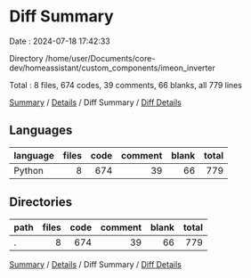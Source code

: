 # Diff Summary

Date : 2024-07-18 17:42:33

Directory /home/user/Documents/core-dev/homeassistant/custom_components/imeon_inverter

Total : 8 files,  674 codes, 39 comments, 66 blanks, all 779 lines

[Summary](results.md) / [Details](details.md) / Diff Summary / [Diff Details](diff-details.md)

## Languages
| language | files | code | comment | blank | total |
| :--- | ---: | ---: | ---: | ---: | ---: |
| Python | 8 | 674 | 39 | 66 | 779 |

## Directories
| path | files | code | comment | blank | total |
| :--- | ---: | ---: | ---: | ---: | ---: |
| . | 8 | 674 | 39 | 66 | 779 |

[Summary](results.md) / [Details](details.md) / Diff Summary / [Diff Details](diff-details.md)